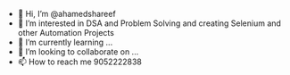- 👋 Hi, I’m @ahamedshareef
- 👀 I’m interested in DSA and Problem Solving and creating Selenium and other Automation Projects
- 🌱 I’m currently learning ...
- 💞️ I’m looking to collaborate on ...
- 📫 How to reach me 9052222838

<!---
ahamedshareef/ahamedshareef is a ✨ special ✨ repository because its `README.md` (this file) appears on your GitHub profile.
You can click the Preview link to take a look at your changes.
--->
